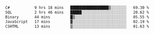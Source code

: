 <!--START_SECTION:waka-->

```txt
C#           9 hrs 18 mins   █████████████████▒░░░░░░░   69.30 %
SQL          2 hrs 46 mins   █████░░░░░░░░░░░░░░░░░░░░   20.62 %
Binary       44 mins         █▒░░░░░░░░░░░░░░░░░░░░░░░   05.55 %
JavaScript   17 mins         ▓░░░░░░░░░░░░░░░░░░░░░░░░   02.19 %
CSHTML       13 mins         ▒░░░░░░░░░░░░░░░░░░░░░░░░   01.63 %
```

<!--END_SECTION:waka-->

